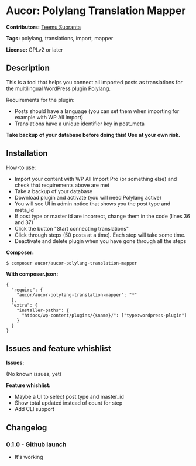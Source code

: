 # Aucor: Polylang Translation Mapper

**Contributors:** [Teemu Suoranta](https://github.com/TeemuSuoranta)

**Tags:** polylang, translations, import, mapper

**License:** GPLv2 or later

## Description

This is a tool that helps you connect all imported posts as translations for the multilingual WordPress plugin [Polylang](https://wordpress.org/plugins/polylang/).


Requirements for the plugin:

 * Posts should have a language (you can set them when importing for example with WP All Import)
 * Translations have a unique identifier key in post_meta


**Take backup of your database before doing this! Use at your own risk.**


## Installation

How-to use:

 * Import your content with WP All Import Pro (or something else) and check that requirements above are met
 * Take a backup of your database
 * Download plugin and activate (you will need Polylang active)
 * You will see UI in admin notice that shows you the post type and meta_id
 * If post type or master id are incorrect, change them in the code (lines 36 and 37)
 * Click the button "Start connecting translations"
 * Click through steps (50 posts at a time). Each step will take some time.
 * Deactivate and delete plugin when you have gone through all the steps


**Composer:**
```
$ composer aucor/aucor-polylang-translation-mapper
```
**With composer.json:**
```
{
  "require": {
    "aucor/aucor-polylang-translation-mapper": "*"
  },
  "extra": {
    "installer-paths": {
      "htdocs/wp-content/plugins/{$name}/": ["type:wordpress-plugin"]
    }
  }
}
```


## Issues and feature whishlist

**Issues:**

(No known issues, yet)

 **Feature whishlist:**

 * Maybe a UI to select post type and master_id
 * Show total updated instead of count for step
 * Add CLI support


## Changelog

### 0.1.0 - Github launch
 * It's working